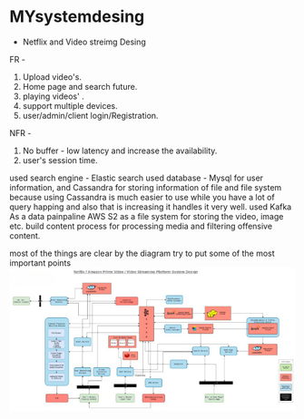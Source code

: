 # MYsystemdesing
* Netflix and Video streimg Desing 

FR -
1) Upload video's.
2) Home page and search future.
3) playing videos' .
4) support multiple devices.
5) user/admin/client login/Registration.

NFR -
1) No buffer - low latency and increase the availability.
2) user's session time.

used search engine - Elastic search
used database - Mysql for user information, and Cassandra for storing information of file and file system because using Cassandra is much easier to use while you have a lot of query happing and also that is increasing it handles it very well.
used Kafka As a data painpaline
AWS S2 as a file system for storing the video, image etc.
build content process for processing media and filtering offensive content.

most of the things are clear by the diagram try to put some of the most important points
![Netflix desing](https://raw.githubusercontent.com/Akhilleshgoswami/MYsystemdesing/master/Netflixsystemdesing/Video%20Streaming%20Platform_cleanup.png)
